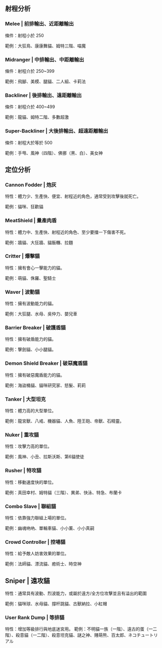 ## 射程分析

### Melee | 前排輸出、近距離輸出

條件：射程小於 250

範例：大狂鳥、康康舞貓、姆特三階、喵魔

### Midranger | 中排輸出、中距離輸出

條件：射程介於 250~399

範例：飛腳、美模、腿貓、二人組、卡莉法

### Backliner | 後排輸出、遠距離輸出

條件：射程介於 400~499

範例：龍貓、姆特二階、多數超激

### Super-Backliner | 大後排輸出、超遠距離輸出

條件：射程大於等於 500

範例：手甩、風神（四階）、佛挪（黑、白）、美女神

## 定位分析

### Cannon Fodder | 炮灰

特性：體力少、生產快、便宜、射程近的角色，通常受到攻擊後就死亡。

範例：貓咪、狂歡貓

### MeatShield | 量產肉盾

特性：體力中、生產快、射程近的角色、至少要擋一下傷害不死。

範例：牆貓、大狂牆、貓飯糰、拉麵

### Critter | 爆擊貓

特性：擁有會心一擊能力的貓。

範例：萌貓、侏羅、聖騎士

### Waver | 波動貓

特性：擁有波動能力的貓。

範例：大狂腿、水母、吳仲力、嬰兒車

### Barrier Breaker | 破護盾貓

特性：擁有破盾能力的貓。

範例：擊劍貓、小小腿貓。

### Demon Shield Breaker | 破惡魔盾貓

特性：擁有破惡魔盾能力的貓。

範例：海盜桶貓、貓咪研究家、怒髮、莉莉

### Tanker | 大型坦克

特性：體力高的大型單位。

範例：龍宮獸、八戒、機器貓、人魚、陸王砲、帝獸、石精靈。

### Nuker | 重攻貓

特性：攻擊力高的單位。

範例：風神、小丑、拉斯沃斯、第6貓使徒

### Rusher | 特攻貓

特性：移動速度快的單位。

範例：真田幸村、姆特貓（三階）、異弟、快泳、特急、布蘭卡

### Combo Slave | 聯組貓

特性：依靠強力聯組上場的單位。

範例：幽魂吶吶、單輪車貓、小小薰、小小真嗣

### Crowd Controller | 控場貓

特性：給予敵人妨害效果的單位。

範例：法師貓、漂流貓、癒術士、時空神

## Sniper | 遠攻貓

特性：通常具有波動、烈波能力，或屬於遠方/全方位攻擊並且有溢出的範圍

範例：貓咪球、水母貓、撐杆跳貓、古獸納拉、小紅帽

### User Rank Dump | 等排貓

特性：增加等級排行與地底迷宮用。
範例：不明貓一族（一階）、遠古的蛋（一二階）、殺意貓（一二階）、殺意坦克貓、謎之神、賤萌熊、百太郎、ネコチュートリアル
